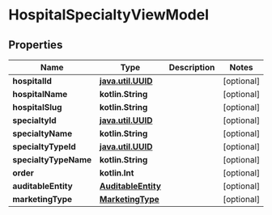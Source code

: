 
# HospitalSpecialtyViewModel

## Properties
Name | Type | Description | Notes
------------ | ------------- | ------------- | -------------
**hospitalId** | [**java.util.UUID**](java.util.UUID.md) |  |  [optional]
**hospitalName** | **kotlin.String** |  |  [optional]
**hospitalSlug** | **kotlin.String** |  |  [optional]
**specialtyId** | [**java.util.UUID**](java.util.UUID.md) |  |  [optional]
**specialtyName** | **kotlin.String** |  |  [optional]
**specialtyTypeId** | [**java.util.UUID**](java.util.UUID.md) |  |  [optional]
**specialtyTypeName** | **kotlin.String** |  |  [optional]
**order** | **kotlin.Int** |  |  [optional]
**auditableEntity** | [**AuditableEntity**](AuditableEntity.md) |  |  [optional]
**marketingType** | [**MarketingType**](MarketingType.md) |  |  [optional]



